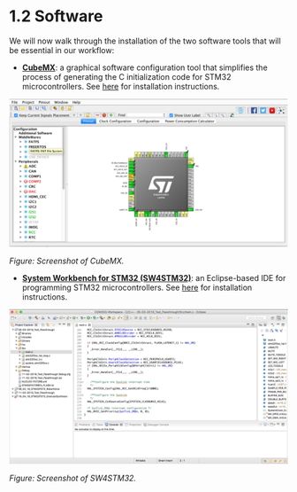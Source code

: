 # 1.2 Software

We will now walk through the installation of the two software tools that will be essential in our workflow:

* [**CubeMX**](https://www.st.com/en/development-tools/stm32cubemx.html): a graphical software configuration tool that simplifies the process of generating the C initialization code for STM32 microcontrollers. See [here](cubemx.md) for installation instructions.

![](../../.gitbook/assets/cubemx.png)

_Figure: Screenshot of CubeMX._

* [**System Workbench for STM32 \(SW4STM32\)**](https://www.st.com/en/development-tools/sw4stm32.html): an Eclipse-based IDE for programming STM32 microcontrollers. See [here](sw4stm32.md) for installation instructions.

![](../../.gitbook/assets/sw4stm32.png)

_Figure: Screenshot of SW4STM32._

